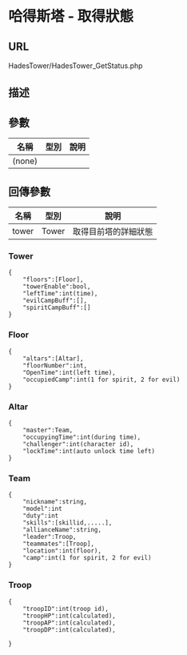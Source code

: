 # 哈得斯塔 - 取得狀態

## URL

HadesTower\/HadesTower\_GetStatus.php

## 描述

## 參數

| 名稱 | 型別 | 說明 |
| --- | --- | --- |
| \(none\) |  |  |

## 回傳參數

| 名稱 | 型別 | 說明 |
| --- | --- | --- |
| tower | Tower | 取得目前塔的詳細狀態 |



### Tower

```
{
    "floors":[Floor],
    "towerEnable":bool,
    "leftTime":int(time),
    "evilCampBuff":[],
    "spiritCampBuff":[]
}
```

### Floor

```
{
    "altars":[Altar],
    "floorNumber":int,
    "OpenTime":int(left time),
    "occupiedCamp":int(1 for spirit, 2 for evil)
}
```
### Altar

```
{
    "master":Team,
    "occupyingTime":int(during time),
    "challenger":int(character id),
    "lockTime":int(auto unlock time left)
}

```
### Team
```
{
    "nickname":string,
    "model":int
    "duty":int
    "skills":[skillid,.....],
    "allianceName":string,
    "leader":Troop,
    "teammates":[Troop],
    "location":int(floor),
    "camp":int(1 for spirit, 2 for evil)
}
```
### Troop
```
{
    "troopID":int(troop id),
    "troopHP":int(calculated),
    "troopAP":int(calculated),
    "troopDP":int(calculated),

}
```
